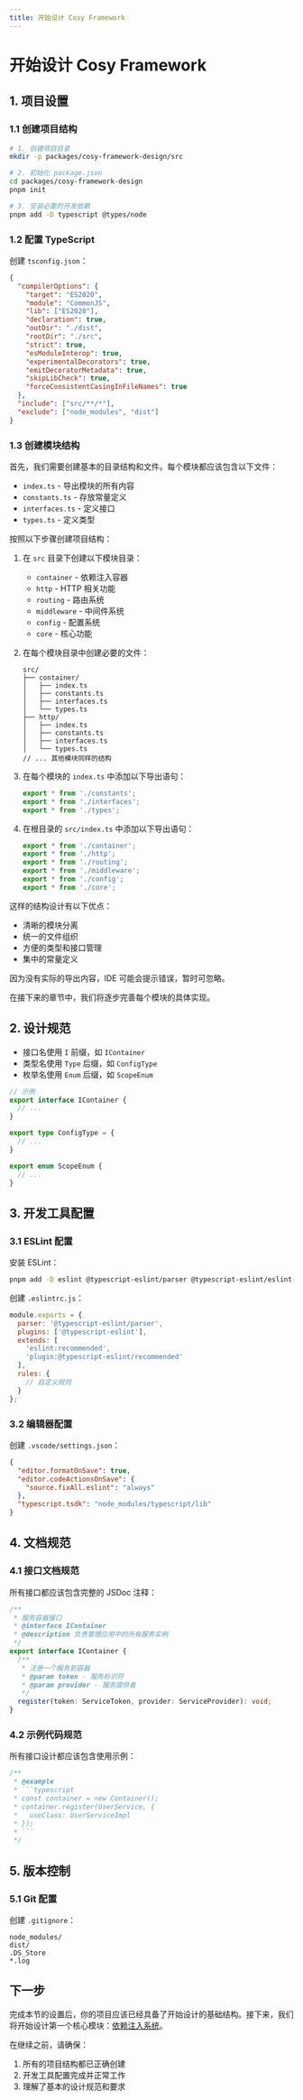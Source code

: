 ```yaml
---
title: 开始设计 Cosy Framework
---
```


# 开始设计 Cosy Framework

## 1. 项目设置

### 1.1 创建项目结构

```bash
# 1. 创建项目目录
mkdir -p packages/cosy-framework-design/src

# 2. 初始化 package.json
cd packages/cosy-framework-design
pnpm init

# 3. 安装必要的开发依赖
pnpm add -D typescript @types/node
```

### 1.2 配置 TypeScript

创建 `tsconfig.json`：

```json
{
  "compilerOptions": {
    "target": "ES2020",
    "module": "CommonJS",
    "lib": ["ES2020"],
    "declaration": true,
    "outDir": "./dist",
    "rootDir": "./src",
    "strict": true,
    "esModuleInterop": true,
    "experimentalDecorators": true,
    "emitDecoratorMetadata": true,
    "skipLibCheck": true,
    "forceConsistentCasingInFileNames": true
  },
  "include": ["src/**/*"],
  "exclude": ["node_modules", "dist"]
}
```

### 1.3 创建模块结构

首先，我们需要创建基本的目录结构和文件。每个模块都应该包含以下文件：
- `index.ts` - 导出模块的所有内容
- `constants.ts` - 存放常量定义
- `interfaces.ts` - 定义接口
- `types.ts` - 定义类型

按照以下步骤创建项目结构：

1. 在 `src` 目录下创建以下模块目录：
   - `container` - 依赖注入容器
   - `http` - HTTP 相关功能
   - `routing` - 路由系统
   - `middleware` - 中间件系统
   - `config` - 配置系统
   - `core` - 核心功能

2. 在每个模块目录中创建必要的文件：
   ```
   src/
   ├── container/
   │   ├── index.ts
   │   ├── constants.ts
   │   ├── interfaces.ts
   │   └── types.ts
   ├── http/
   │   ├── index.ts
   │   ├── constants.ts
   │   ├── interfaces.ts
   │   └── types.ts
   // ... 其他模块同样的结构
   ```

3. 在每个模块的 `index.ts` 中添加以下导出语句：
   ```typescript
   export * from './constants';
   export * from './interfaces';
   export * from './types';
   ```

4. 在根目录的 `src/index.ts` 中添加以下导出语句：
   ```typescript
   export * from './container';
   export * from './http';
   export * from './routing';
   export * from './middleware';
   export * from './config';
   export * from './core';
   ```

这样的结构设计有以下优点：
- 清晰的模块分离
- 统一的文件组织
- 方便的类型和接口管理
- 集中的常量定义

因为没有实际的导出内容，IDE 可能会提示错误，暂时可忽略。

在接下来的章节中，我们将逐步完善每个模块的具体实现。

## 2. 设计规范

- 接口名使用 `I` 前缀，如 `IContainer`
- 类型名使用 `Type` 后缀，如 `ConfigType`
- 枚举名使用 `Enum` 后缀，如 `ScopeEnum`

```typescript
// 示例
export interface IContainer {
  // ...
}

export type ConfigType = {
  // ...
}

export enum ScopeEnum {
  // ...
}
```

## 3. 开发工具配置

### 3.1 ESLint 配置

安装 ESLint：

```bash
pnpm add -D eslint @typescript-eslint/parser @typescript-eslint/eslint-plugin
```

创建 `.eslintrc.js`：

```javascript
module.exports = {
  parser: '@typescript-eslint/parser',
  plugins: ['@typescript-eslint'],
  extends: [
    'eslint:recommended',
    'plugin:@typescript-eslint/recommended'
  ],
  rules: {
    // 自定义规则
  }
};
```

### 3.2 编辑器配置

创建 `.vscode/settings.json`：

```json
{
  "editor.formatOnSave": true,
  "editor.codeActionsOnSave": {
    "source.fixAll.eslint": "always"
  },
  "typescript.tsdk": "node_modules/typescript/lib"
}
```

## 4. 文档规范

### 4.1 接口文档规范

所有接口都应该包含完整的 JSDoc 注释：

```typescript
/**
 * 服务容器接口
 * @interface IContainer
 * @description 负责管理应用中的所有服务实例
 */
export interface IContainer {
  /**
   * 注册一个服务到容器
   * @param token - 服务标识符
   * @param provider - 服务提供者
   */
  register(token: ServiceToken, provider: ServiceProvider): void;
}
```

### 4.2 示例代码规范

所有接口设计都应该包含使用示例：

```typescript
/**
 * @example
 * ```typescript
 * const container = new Container();
 * container.register(UserService, {
 *   useClass: UserServiceImpl
 * });
 * ```
 */
```

## 5. 版本控制

### 5.1 Git 配置

创建 `.gitignore`：

```
node_modules/
dist/
.DS_Store
*.log
```

## 下一步

完成本节的设置后，你的项目应该已经具备了开始设计的基础结构。接下来，我们将开始设计第一个核心模块：[依赖注入系统](./02-dependency-injection.md)。

在继续之前，请确保：
1. 所有的项目结构都已正确创建
2. 开发工具配置完成并正常工作
3. 理解了基本的设计规范和要求 
